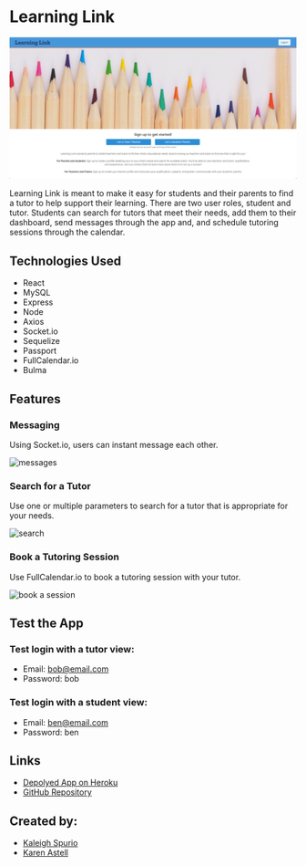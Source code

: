 # Learning Link

![learning link](./client/public/LearningLink.png)

 Learning Link is meant to make it easy for students and their parents to find a tutor to help support their learning.  There are two user roles, student and tutor.  Students can search for tutors that meet their needs, add them to their dashboard, send messages through the app and, and schedule tutoring sessions through the calendar.


 ## Technologies Used

 * React
 * MySQL
 * Express
 * Node
 * Axios
 * Socket.io
 * Sequelize
 * Passport
 * FullCalendar.io
 * Bulma


## Features

### Messaging

Using Socket.io, users can instant message each other.

![messages](https://media.giphy.com/media/LOiwWDaipE11lWbeUe/giphy.gif)

### Search for a Tutor

Use one or multiple parameters to search for a tutor that is appropriate for your needs.

![search](https://media.giphy.com/media/fSYvIO3NAiG7Imon5M/giphy.gif)

### Book a Tutoring Session

Use FullCalendar.io to book a tutoring session with your tutor.

![book a session](https://media.giphy.com/media/THgsQuZjOgyxbsA8c2/giphy.gif)



## Test the App

### Test login with a tutor view:
* Email: bob@email.com
* Password: bob

### Test login with a student view:	
* Email: ben@email.com
* Password: ben


## Links

* [Depolyed App on Heroku](https://ancient-brushlands-96177.herokuapp.com/)
* [GitHub Repository](https://github.com/karenastell/learning-link)

## Created by:

* [Kaleigh Spurio](https://github.com/Kaleighspurio/)
* [Karen Astell](https://github.com/karenastell/)



